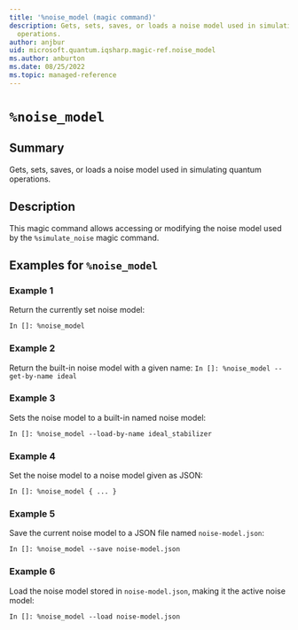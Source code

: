 ```yaml
---
title: '%noise_model (magic command)'
description: Gets, sets, saves, or loads a noise model used in simulating quantum
  operations.
author: anjbur
uid: microsoft.quantum.iqsharp.magic-ref.noise_model
ms.author: anburton
ms.date: 08/25/2022
ms.topic: managed-reference
---
```


<!--
    NB: This file has been automatically generated from Microsoft.Quantum.IQSharp.Jupyter.dll,
        please do not manually edit it.

    [DEBUG] JSON source:
        {"Name": "%noise_model", "Documentation": {"Summary": "Gets, sets, saves, or loads a noise model used in simulating quantum operations.", "Full": null, "Description": "\r\nThis magic command allows accessing or modifying the noise model used by\r\nthe `%simulate_noise` magic command.\r\n            ", "Remarks": null, "Examples": ["\r\nReturn the currently set noise model:\r\n```\r\nIn []: %noise_model\r\n```\r\n                ", "\r\n                    Return the built-in noise model with a given name:\r\n                    ```\r\n                    In []: %noise_model --get-by-name ideal\r\n                    ```\r\n                ", "\r\nSets the noise model to a built-in named noise model:\r\n```\r\nIn []: %noise_model --load-by-name ideal_stabilizer\r\n```\r\n                ", "\r\nSet the noise model to a noise model given as JSON:\r\n```\r\nIn []: %noise_model { ... }\r\n```\r\n                ", "\r\nSave the current noise model to a JSON file named\r\n`noise-model.json`:\r\n```\r\nIn []: %noise_model --save noise-model.json\r\n```\r\n                ", "\r\nLoad the noise model stored in `noise-model.json`,\r\nmaking it the active noise model:\r\n```\r\nIn []: %noise_model --load noise-model.json\r\n```\r\n                "], "SeeAlso": null}, "AssemblyName": "Microsoft.Quantum.IQSharp.Jupyter"}
-->

# `%noise_model`

## Summary

Gets, sets, saves, or loads a noise model used in simulating quantum operations.

## Description

This magic command allows accessing or modifying the noise model used by
the `%simulate_noise` magic command.

## Examples for `%noise_model`

### Example 1

Return the currently set noise model:
```
In []: %noise_model
```

### Example 2

Return the built-in noise model with a given name:
                    ```
                    In []: %noise_model --get-by-name ideal
                    ```

### Example 3

Sets the noise model to a built-in named noise model:
```
In []: %noise_model --load-by-name ideal_stabilizer
```

### Example 4

Set the noise model to a noise model given as JSON:
```
In []: %noise_model { ... }
```

### Example 5

Save the current noise model to a JSON file named
`noise-model.json`:
```
In []: %noise_model --save noise-model.json
```

### Example 6

Load the noise model stored in `noise-model.json`,
making it the active noise model:
```
In []: %noise_model --load noise-model.json
```
